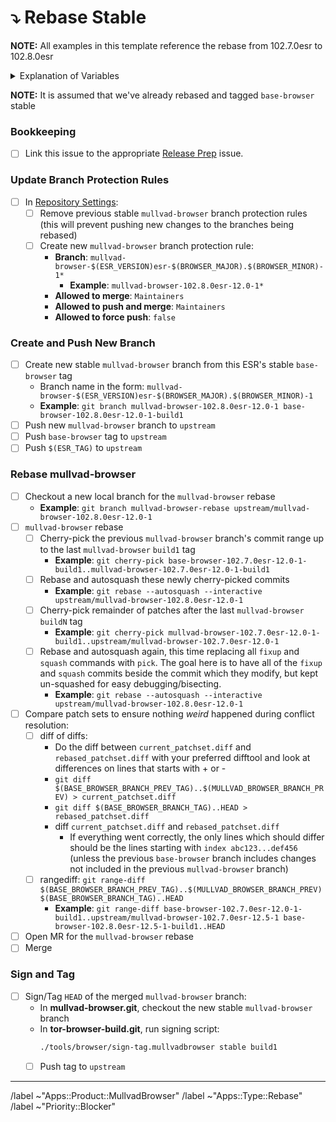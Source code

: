 # ⤵️ Rebase Stable
**NOTE:** All examples in this template reference the rebase from 102.7.0esr to 102.8.0esr

<details>
  <summary>Explanation of Variables</summary>

- `$(ESR_VERSION)`: the Mozilla defined ESR version, used in various places for building mullvad-browser tags, labels, etc
  - **Example**: `102.8.0`
- `$(ESR_TAG)`: the Mozilla defined hg (Mercurial) tag associated with `$(ESR_VERSION)`
  - **Example**: `FIREFOX_102_8_0esr_RELEASE`
- `$(BROWSER_MAJOR)`: the browser major version
  - **Example**: `12`
- `$(BROWSER_MINOR)`: the browser minor version
  - **Example**: either `0` or `5`; Alpha's is always `(Stable + 5) % 10`
- `$(BASE_BROWSER_BRANCH)`: the full name of the current `base-browser` branch
  - **Example**: `base-browser-102.8.0esr-12.0-1`
- `$(BASE_BROWSER_BRANCH_PREV)`: the full name of the previous `base-browser` branch
  - **Example**: `base-browser-102.7.0esr-12.0-1`
- `$(BASE_BROWSER_BRANCH_TAG)`: the `base-browser` build tag used as base commit for `mullvad-browser`
  - **Example**: `base-browser-102.8.0esr-12.0-1-build1`
- `$(BASE_BROWSER_BRANCH_PREV_TAG)`: the `base-browser` build tag used as base commit for the previous `mullvad-browser`
  - **Example**: `base-browser-102.7.0esr-12.0-1-build1`
- `$(MULLVAD_BROWSER_BRANCH)`: the full name of the current `mullvad-browser` branch
  - **Example**: `mullvad-browser-102.8.0esr-12.0-1`
- `$(MULLVAD_BROWSER_BRANCH_PREV)`: the full name of the previous `mullvad-browser` branch
  - **Example**: `mullvad-browser-102.7.0esr-12.0-1`
</details>

**NOTE:** It is assumed that we've already rebased and tagged `base-browser` stable

### **Bookkeeping**

- [ ] Link this issue to the appropriate [Release Prep](https://gitlab.torproject.org/tpo/applications/tor-browser-build/-/issues/?sort=updated_desc&state=opened&label_name%5B%5D=Apps%3A%3AType%3A%3AReleasePreparation) issue.

### Update Branch Protection Rules

- [ ] In [Repository Settings](https://gitlab.torproject.org/tpo/applications/mullvad-browser/-/settings/repository):
  - [ ] Remove previous stable `mullvad-browser` branch protection rules (this will prevent pushing new changes to the branches being rebased)
  - [ ] Create new `mullvad-browser` branch protection rule:
    - **Branch**: `mullvad-browser-$(ESR_VERSION)esr-$(BROWSER_MAJOR).$(BROWSER_MINOR)-1*`
      - **Example**: `mullvad-browser-102.8.0esr-12.0-1*`
    - **Allowed to merge**: `Maintainers`
    - **Allowed to push and merge**: `Maintainers`
    - **Allowed to force push**: `false`

### **Create and Push New Branch**

- [ ] Create new stable `mullvad-browser` branch from this ESR's stable `base-browser` tag
  - Branch name in the form: `mullvad-browser-$(ESR_VERSION)esr-$(BROWSER_MAJOR).$(BROWSER_MINOR)-1`
  - **Example**: `git branch mullvad-browser-102.8.0esr-12.0-1 base-browser-102.8.0esr-12.0-1-build1`
- [ ] Push new `mullvad-browser` branch to `upstream`
- [ ] Push `base-browser` tag to `upstream`
- [ ] Push `$(ESR_TAG)` to `upstream`

### **Rebase mullvad-browser**

- [ ] Checkout a new local branch for the `mullvad-browser` rebase
  - **Example**: `git branch mullvad-browser-rebase upstream/mullvad-browser-102.8.0esr-12.0-1`
- [ ] `mullvad-browser` rebase
  - [ ] Cherry-pick the previous `mullvad-browser` branch's commit range up to the last `mullvad-browser` `build1` tag
    - **Example**: `git cherry-pick base-browser-102.7.0esr-12.0-1-build1..mullvad-browser-102.7.0esr-12.0-1-build1`
  - [ ] Rebase and autosquash these newly cherry-picked commits
     - **Example**: `git rebase --autosquash --interactive upstream/mullvad-browser-102.8.0esr-12.0-1`
  - [ ] Cherry-pick remainder of patches after the last `mullvad-browser` `buildN` tag
    - **Example**: `git cherry-pick mullvad-browser-102.7.0esr-12.0-1-build1..upstream/mullvad-browser-102.7.0esr-12.0-1`
  - [ ] Rebase and autosquash again, this time replacing all `fixup` and `squash` commands with `pick`. The goal here is to have all of the `fixup` and `squash` commits beside the commit which they modify, but kept un-squashed for easy debugging/bisecting.
    - **Example**: `git rebase --autosquash --interactive upstream/mullvad-browser-102.8.0esr-12.0-1`
- [ ] Compare patch sets to ensure nothing *weird* happened during conflict resolution:
  - [ ] diff of diffs:
    -  Do the diff between `current_patchset.diff` and `rebased_patchset.diff` with your preferred difftool and look at differences on lines that starts with + or -
    - `git diff $(BASE_BROWSER_BRANCH_PREV_TAG)..$(MULLVAD_BROWSER_BRANCH_PREV) > current_patchset.diff`
    - `git diff $(BASE_BROWSER_BRANCH_TAG)..HEAD > rebased_patchset.diff`
    - diff `current_patchset.diff` and `rebased_patchset.diff`
      - If everything went correctly, the only lines which should differ should be the lines starting with `index abc123...def456` (unless the previous `base-browser` branch includes changes not included in the previous `mullvad-browser` branch)
  - [ ] rangediff: `git range-diff $(BASE_BROWSER_BRANCH_PREV_TAG)..$(MULLVAD_BROWSER_BRANCH_PREV) $(BASE_BROWSER_BRANCH_TAG)..HEAD`
    - **Example**: `git range-diff base-browser-102.7.0esr-12.0-1-build1..upstream/mullvad-browser-102.7.0esr-12.5-1 base-browser-102.8.0esr-12.5-1-build1..HEAD`
- [ ] Open MR for the `mullvad-browser` rebase
- [ ] Merge

### **Sign and Tag**

- [ ] Sign/Tag `HEAD` of the merged `mullvad-browser` branch:
  - In **mullvad-browser.git**, checkout the new stable `mullvad-browser` branch
  - In **tor-browser-build.git**, run signing script:
    ```bash
    ./tools/browser/sign-tag.mullvadbrowser stable build1
    ```
  - [ ] Push tag to `upstream`

<!-- Do not edit beneath this line <3 -->

---

/label ~"Apps::Product::MullvadBrowser"
/label ~"Apps::Type::Rebase"
/label ~"Priority::Blocker"
